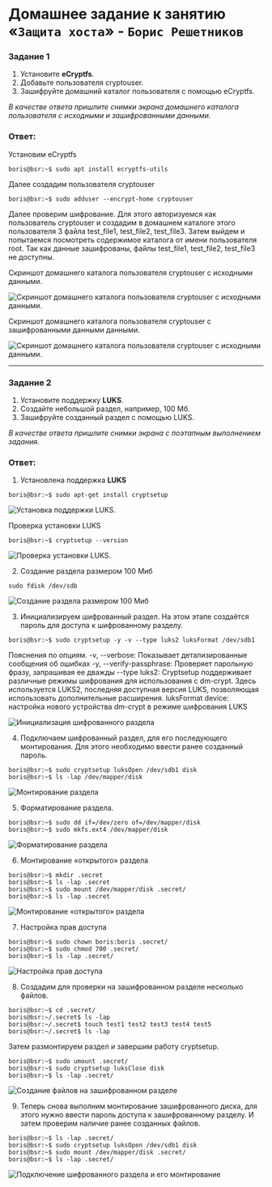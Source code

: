 # Домашнее задание к занятию «`Защита хоста`» - `Борис Решетников`

### Задание 1

1. Установите **eCryptfs**.
2. Добавьте пользователя cryptouser.
3. Зашифруйте домашний каталог пользователя с помощью eCryptfs.

*В качестве ответа  пришлите снимки экрана домашнего каталога пользователя с исходными и зашифрованными данными.*  

### Ответ:
Установим eCryptfs
```
boris@bsr:~$ sudo apt install ecryptfs-utils
```
Далее создадим пользователя cryptouser
```
boris@bsr:~$ sudo adduser --encrypt-home cryptouser
```
Далее проверим шифрование. Для этого авторизуемся как пользователь cryptouser и создадим в домашнем каталоге этого пользователя 3 файла test_file1, test_file2, test_file3. Затем выйдем и попытаемся посмотреть содержимое каталога от имени пользователя root. Так как данные зашифрованы, файлы test_file1, test_file2, test_file3 не доступны.

Скриншот домашнего каталога пользователя cryptouser с исходными данными.

![Скриншот домашнего каталога пользователя cryptouser с исходными данными.](./img/a1.png)

Скриншот домашнего каталога пользователя cryptouser с зашифрованными данными данными.

![Скриншот домашнего каталога пользователя cryptouser с исходными данными.](./img/a2.png)

---

### Задание 2

1. Установите поддержку **LUKS**.
2. Создайте небольшой раздел, например, 100 Мб.
3. Зашифруйте созданный раздел с помощью LUKS.

*В качестве ответа пришлите снимки экрана с поэтапным выполнением задания.*

### Ответ:
1. Установлена поддержка **LUKS**

```
boris@bsr:~$ sudo apt-get install cryptsetup
```
![Установка поддержки LUKS.](./img/b1.png)

Проверка установки LUKS

```
boris@bsr:~$ cryptsetup --version
```
![Проверка установки LUKS.](./img/b2.png)

2. Создание раздела размером 100 Миб

```
sudo fdisk /dev/sdb
```

![Создание раздела размером 100 Миб](./img/b3.png)

3. Инициализируем шифрованный раздел. На этом этапе создаётся пароль для доступа к шифрованному разделу.

```
boris@bsr:~$ sudo cryptsetup -y -v --type luks2 luksFormat /dev/sdb1
```
Пояснения по опциям.
 -v, --verbose: Показывает детализированные сообщения об ошибках
 -y, --verify-passphrase: Проверяет парольную фразу, запрашивая ее дважды
 --type luks2: Cryptsetup поддерживает различные режимы шифрования для использования с dm-crypt. Здесь используется LUKS2, последняя доступная версия LUKS, позволяющая использовать дополнительные расширения.
 luksFormat device: настройка нового устройства dm-crypt в режиме шифрования LUKS

![Инициализация шифрованного раздела](./img/b4.png)

4. Подключаем шифрованный раздел, для его последующего монтирования. Для этого необходимо ввести ранее созданный пароль.

```
boris@bsr:~$ sudo cryptsetup luksOpen /dev/sdb1 disk
boris@bsr:~$ ls -lap /dev/mapper/disk
```
![Монтирование раздела](./img/b5.png)

5. Форматирование раздела.

```
boris@bsr:~$ sudo dd if=/dev/zero of=/dev/mapper/disk
boris@bsr:~$ sudo mkfs.ext4 /dev/mapper/disk
```
![Форматирование раздела](./img/b6.png)

6. Монтирование «открытого» раздела

```
boris@bsr:~$ mkdir .secret
boris@bsr:~$ ls -lap .secret
boris@bsr:~$ sudo mount /dev/mapper/disk .secret/
boris@bsr:~$ ls -lap .secret
```

![Монтирование «открытого» раздела](./img/b7.png)

7. Настройка прав доступа

```
boris@bsr:~$ sudo chown boris:boris .secret/
boris@bsr:~$ sudo chmod 700 .secret/
boris@bsr:~$ ls -lap .secret/
```
![Настройка прав доступа](./img/b8.png)

8. Создадим для проверки на зашифрованном разделе несколько файлов. 
```
boris@bsr:~$ cd .secret/
boris@bsr:~/.secret$ ls -lap
boris@bsr:~/.secret$ touch test1 test2 test3 test4 test5
boris@bsr:~/.secret$ ls -lap
```
Затем размонтируем раздел и завершим работу cryptsetup.
```
boris@bsr:~$ sudo umount .secret/
boris@bsr:~$ sudo cryptsetup luksClose disk
boris@bsr:~$ ls -lap .secret/
```
![Создание файлов на зашифрованном разделе](./img/b9.png)

9. Теперь снова выполним монтирование зашифрованного диска, для этого нужно ввести пароль доступа к зашифрованному разделу. И затем проверим наличие ранее созданных файлов.

```
boris@bsr:~$ ls -lap .secret/
boris@bsr:~$ sudo cryptsetup luksOpen /dev/sdb1 disk
boris@bsr:~$ sudo mount /dev/mapper/disk .secret/
boris@bsr:~$ ls -lap .secret/
```

![Подключение шифрованного раздела и его монтирование](./img/b10.png)



